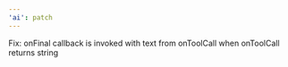 ```yaml
---
'ai': patch
---
```


Fix: onFinal callback is invoked with text from onToolCall when onToolCall returns string
